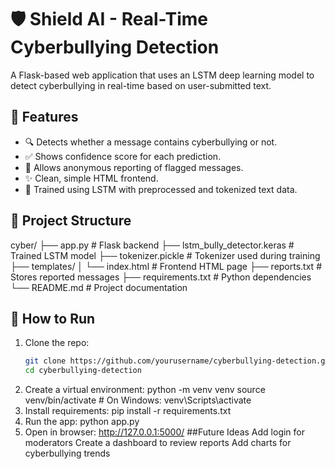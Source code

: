 # 🛡️ Shield AI - Real-Time Cyberbullying Detection

A Flask-based web application that uses an LSTM deep learning model to detect cyberbullying in real-time based on user-submitted text.

## 🚀 Features

- 🔍 Detects whether a message contains cyberbullying or not.
- ✅ Shows confidence score for each prediction.
- 📣 Allows anonymous reporting of flagged messages.
- ✨ Clean, simple HTML frontend.
- 🧠 Trained using LSTM with preprocessed and tokenized text data.

## 📂 Project Structure
cyber/
├── app.py # Flask backend
├── lstm_bully_detector.keras # Trained LSTM model
├── tokenizer.pickle # Tokenizer used during training
├── templates/
│ └── index.html # Frontend HTML page
├── reports.txt # Stores reported messages
├── requirements.txt # Python dependencies
└── README.md # Project documentation

## 🧪 How to Run

1. Clone the repo:
   ```bash
   git clone https://github.com/yourusername/cyberbullying-detection.git
   cd cyberbullying-detection
2. Create a virtual environment:
python -m venv venv
source venv/bin/activate  # On Windows: venv\Scripts\activate
3. Install requirements:
pip install -r requirements.txt
4. Run the app:
python app.py
5. Open in browser:
http://127.0.0.1:5000/
##Future Ideas
Add login for moderators
Create a dashboard to review reports
Add charts for cyberbullying trends
